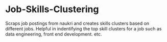 # Job-Skills-Clustering
Scraps job postings from naukri and creates skills clusters based on different jobs. Helpful in indentifying the top skill clusters for a job such as data engineering, front end development. etc.
